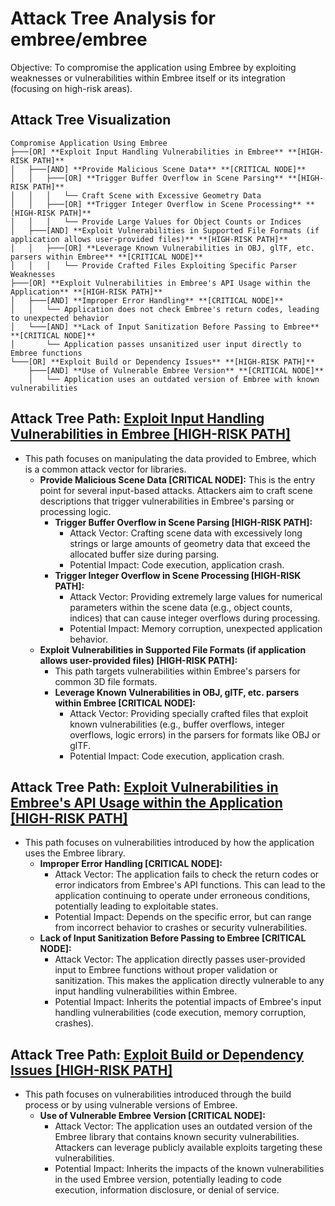 # Attack Tree Analysis for embree/embree

Objective: To compromise the application using Embree by exploiting weaknesses or vulnerabilities within Embree itself or its integration (focusing on high-risk areas).

## Attack Tree Visualization

```
Compromise Application Using Embree
├───[OR] **Exploit Input Handling Vulnerabilities in Embree** **[HIGH-RISK PATH]**
│   ├───[AND] **Provide Malicious Scene Data** **[CRITICAL NODE]**
│   │   ├───[OR] **Trigger Buffer Overflow in Scene Parsing** **[HIGH-RISK PATH]**
│   │   │   └── Craft Scene with Excessive Geometry Data
│   │   ├───[OR] **Trigger Integer Overflow in Scene Processing** **[HIGH-RISK PATH]**
│   │   │   └── Provide Large Values for Object Counts or Indices
│   ├───[AND] **Exploit Vulnerabilities in Supported File Formats (if application allows user-provided files)** **[HIGH-RISK PATH]**
│   │   ├───[OR] **Leverage Known Vulnerabilities in OBJ, glTF, etc. parsers within Embree** **[CRITICAL NODE]**
│   │   │   └── Provide Crafted Files Exploiting Specific Parser Weaknesses
├───[OR] **Exploit Vulnerabilities in Embree's API Usage within the Application** **[HIGH-RISK PATH]**
│   ├───[AND] **Improper Error Handling** **[CRITICAL NODE]**
│   │   └── Application does not check Embree's return codes, leading to unexpected behavior
│   └───[AND] **Lack of Input Sanitization Before Passing to Embree** **[CRITICAL NODE]**
│       └── Application passes unsanitized user input directly to Embree functions
└───[OR] **Exploit Build or Dependency Issues** **[HIGH-RISK PATH]**
    ├───[AND] **Use of Vulnerable Embree Version** **[CRITICAL NODE]**
    │   └── Application uses an outdated version of Embree with known vulnerabilities
```


## Attack Tree Path: [Exploit Input Handling Vulnerabilities in Embree [HIGH-RISK PATH]](./attack_tree_paths/exploit_input_handling_vulnerabilities_in_embree__high-risk_path_.md)

*   This path focuses on manipulating the data provided to Embree, which is a common attack vector for libraries.
    *   **Provide Malicious Scene Data [CRITICAL NODE]:** This is the entry point for several input-based attacks. Attackers aim to craft scene descriptions that trigger vulnerabilities in Embree's parsing or processing logic.
        *   **Trigger Buffer Overflow in Scene Parsing [HIGH-RISK PATH]:**
            *   Attack Vector: Crafting scene data with excessively long strings or large amounts of geometry data that exceed the allocated buffer size during parsing.
            *   Potential Impact: Code execution, application crash.
        *   **Trigger Integer Overflow in Scene Processing [HIGH-RISK PATH]:**
            *   Attack Vector: Providing extremely large values for numerical parameters within the scene data (e.g., object counts, indices) that can cause integer overflows during processing.
            *   Potential Impact: Memory corruption, unexpected application behavior.
    *   **Exploit Vulnerabilities in Supported File Formats (if application allows user-provided files) [HIGH-RISK PATH]:**
        *   This path targets vulnerabilities within Embree's parsers for common 3D file formats.
        *   **Leverage Known Vulnerabilities in OBJ, glTF, etc. parsers within Embree [CRITICAL NODE]:**
            *   Attack Vector: Providing specially crafted files that exploit known vulnerabilities (e.g., buffer overflows, integer overflows, logic errors) in the parsers for formats like OBJ or glTF.
            *   Potential Impact: Code execution, application crash.

## Attack Tree Path: [Exploit Vulnerabilities in Embree's API Usage within the Application [HIGH-RISK PATH]](./attack_tree_paths/exploit_vulnerabilities_in_embree's_api_usage_within_the_application__high-risk_path_.md)

*   This path focuses on vulnerabilities introduced by how the application uses the Embree library.
    *   **Improper Error Handling [CRITICAL NODE]:**
        *   Attack Vector: The application fails to check the return codes or error indicators from Embree's API functions. This can lead to the application continuing to operate under erroneous conditions, potentially leading to exploitable states.
        *   Potential Impact: Depends on the specific error, but can range from incorrect behavior to crashes or security vulnerabilities.
    *   **Lack of Input Sanitization Before Passing to Embree [CRITICAL NODE]:**
        *   Attack Vector: The application directly passes user-provided input to Embree functions without proper validation or sanitization. This makes the application directly vulnerable to any input handling vulnerabilities within Embree.
        *   Potential Impact: Inherits the potential impacts of Embree's input handling vulnerabilities (code execution, memory corruption, crashes).

## Attack Tree Path: [Exploit Build or Dependency Issues [HIGH-RISK PATH]](./attack_tree_paths/exploit_build_or_dependency_issues__high-risk_path_.md)

*   This path focuses on vulnerabilities introduced through the build process or by using vulnerable versions of Embree.
    *   **Use of Vulnerable Embree Version [CRITICAL NODE]:**
        *   Attack Vector: The application uses an outdated version of the Embree library that contains known security vulnerabilities. Attackers can leverage publicly available exploits targeting these vulnerabilities.
        *   Potential Impact: Inherits the impacts of the known vulnerabilities in the used Embree version, potentially leading to code execution, information disclosure, or denial of service.

